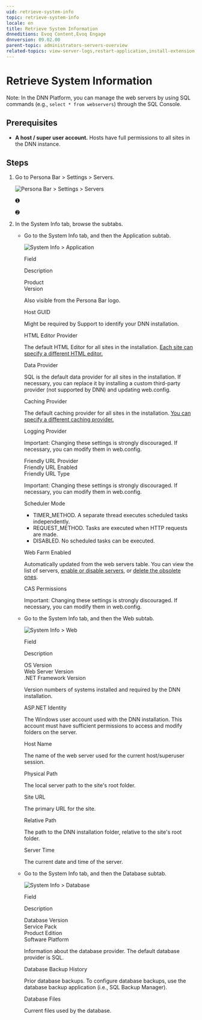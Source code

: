 ```yaml
---
uid: retrieve-system-info
topic: retrieve-system-info
locale: en
title: Retrieve System Information
dnneditions: Evoq Content,Evoq Engage
dnnversion: 09.02.00
parent-topic: administrators-servers-overview
related-topics: view-server-logs,restart-application,install-extension,about-web-servers,providers
---
```


# Retrieve System Information

Note: In the DNN Platform, you can manage the web servers by using SQL commands (e.g., `select * from webservers`) through the SQL Console.

## Prerequisites

*   **A host / super user account.** Hosts have full permissions to all sites in the DNN instance.

## Steps

1.  Go to Persona Bar \> Settings \> Servers.
    
    ![Persona Bar > Settings > Servers](/images/scr-pbar-host-Settings-E91.png)
    
    ➊
    
    ➋
    
2.  In the System Info tab, browse the subtabs.
    *   Go to the System Info tab, and then the Application subtab.
        
        ![System Info > Application](/images/scr-pbtabs-host-Settings-Servers-SystemInfo-Application-E90.png)
        
        Field
        
        Description
        
        Product  
        Version
        
        Also visible from the Persona Bar logo.
        
        Host GUID
        
        Might be required by Support to identify your DNN installation.
        
        HTML Editor Provider
        
        The default HTML Editor for all sites in the installation. [Each site can specify a different HTML editor.](xref:configure-html-editor)
        
        Data Provider
        
        SQL is the default data provider for all sites in the installation. If necessary, you can replace it by installing a custom third-party provider (not supported by DNN) and updating web.config.
        
        Caching Provider
        
        The default caching provider for all sites in the installation. [You can specify a different caching provider.](xref:configure-caching)
        
        Logging Provider
        
        Important: Changing these settings is strongly discouraged. If necessary, you can modify them in web.config.
        
        Friendly URL Provider  
        Friendly URL Enabled  
        Friendly URL Type
        
        Important: Changing these settings is strongly discouraged. If necessary, you can modify them in web.config.
        
        Scheduler Mode
        
        *   TIMER_METHOD. A separate thread executes scheduled tasks independently.
        *   REQUEST_METHOD. Tasks are executed when HTTP requests are made.
        *   DISABLED. No scheduled tasks can be executed.
        
        Web Farm Enabled
        
        Automatically updated from the web servers table. You can view the list of servers, [enable or disable servers](xref:enable-or-disable-web-server), or [delete the obsolete ones](xref:delete-web-server).
        
        CAS Permissions
        
        Important: Changing these settings is strongly discouraged. If necessary, you can modify them in web.config.
        
    *   Go to the System Info tab, and then the Web subtab.
        
        ![System Info > Web](/images/scr-pbtabs-host-Settings-Servers-SystemInfo-Web-E90.png)
        
        Field
        
        Description
        
        OS Version  
        Web Server Version  
        .NET Framework Version
        
        Version numbers of systems installed and required by the DNN installation.
        
        ASP.NET Identity
        
        The Windows user account used with the DNN installation. This account must have sufficient permissions to access and modify folders on the server.
        
        Host Name
        
        The name of the web server used for the current host/superuser session.
        
        Physical Path
        
        The local server path to the site's root folder.
        
        Site URL
        
        The primary URL for the site.
        
        Relative Path
        
        The path to the DNN installation folder, relative to the site's root folder.
        
        Server Time
        
        The current date and time of the server.
        
    *   Go to the System Info tab, and then the Database subtab.
        
        ![System Info > Database](/images/scr-pbtabs-host-Settings-Servers-SystemInfo-Database-E90.png)
        
        Field
        
        Description
        
        Database Version  
        Service Pack  
        Product Edition  
        Software Platform
        
        Information about the database provider. The default database provider is SQL.
        
        Database Backup History
        
        Prior database backups. To configure database backups, use the database backup application (i.e., SQL Backup Manager).
        
        Database Files
        
        Current files used by the database.